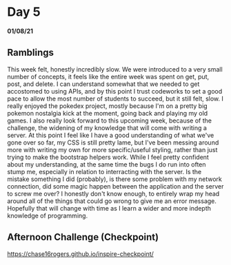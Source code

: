 # Day 5
__01/08/21__

## Ramblings

This week felt, honestly incredibly slow. We were introduced to a very small number of concepts, it feels like the entire week was spent on get, put, post, and delete. I can understand somewhat that we needed to get accostomed to using APIs, and by this point I trust codeworks to set a good pace to allow the most number of students to succeed, but it still felt, slow. I really enjoyed the pokedex project, mostly because I'm on a pretty big pokemon nostalgia kick at the moment, going back and playing my old games. I also really look forward to this upcoming week, because of the challenge, the widening of my knowledge that will come with writing a server. At this point I feel like I have a good understanding of what we've gone over so far, my CSS is still pretty lame, but I've been messing around more with writing my own for more specific/useful styling, rather than just trying to make the bootstrap helpers work. While I feel pretty confident about my understanding, at the same time the bugs I do run into often stump me, especially in relation to interracting with the server. Is the mistake something I did (probably), is there some problem with my network connection, did some magic happen between the application and the server to screw me over? I honestly don't know enough, to entirely wrap my head around all of the things that could go wrong to give me an error message. Hopefully that will change with time as I learn a wider and more indepth knowledge of programming. 

## Afternoon Challenge (Checkpoint)

https://chase16rogers.github.io/inspire-checkpoint/